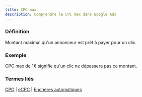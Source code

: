 ```yaml
---
title: CPC max
description: Comprendre le CPC max dans Google Ads
---
```


### Définition
Montant maximal qu'un annonceur est prêt à payer pour un clic.

### Exemple
CPC max de 1€ signifie qu'un clic ne dépassera pas ce montant.

### Termes liés
[CPC](/fr/metrics/cpc) | [eCPC](/fr/bidding-budget/ecpc) | [Enchères automatiques](/fr/bidding-budget/automated-bidding)